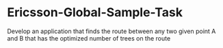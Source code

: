 # Ericsson-Global-Sample-Task

Develop an application that finds the route between any two given point A and B that has the optimized number of trees on the route

